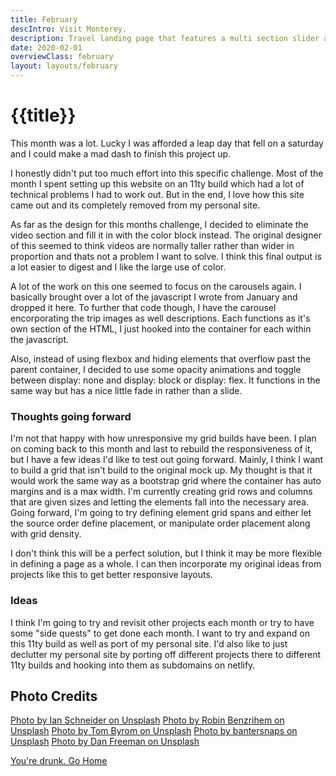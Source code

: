 ```yaml
---
title: February
descIntro: Visit Monterey.
description: Travel landing page that features a multi section slider and progression bar.
date: 2020-02-01
overviewClass: february
layout: layouts/february
---
```


<h1 class="h1">{{title}}</h1>

This month was a lot. Lucky I was afforded a leap day that fell on a saturday and I could make a mad dash to finish this project up.

I honestly didn't put too much effort into this specific challenge. Most of the month I spent setting up this website on an 11ty build which had a lot of technical problems I had to work out. But in the end, I love how this site came out and its completely removed from my personal site.

As far as the design for this months challenge, I decided to eliminate the video section and fill it in with the color block instead. The original designer of this seemed to think videos are normally taller rather than wider in proportion and thats not a problem I want to solve. I think this final output is a lot easier to digest and I like the large use of color.

A lot of the work on this one seemed to focus on the carousels again. I basically brought over a lot of the javascript I wrote from January and dropped it here. To further that code though, I have the carousel encorporating the trip images as well descriptions. Each functions as it's own section of the HTML, I just hooked into the container for each within the javascript.

Also, instead of using flexbox and hiding elements that overflow past the parent container, I decided to use some opacity animations and toggle between display: none and display: block or display: flex.
It functions in the same way but has a nice little fade in rather than a slide.

### Thoughts going forward

I'm not that happy with how unresponsive my grid builds have been. I plan on coming back to this month and last to rebuild the responsiveness of it, but I have a few ideas I'd like to test out going forward. Mainly, I think I want to build a grid that isn't build to the original mock up. My thought is that it would work the same way as a bootstrap grid where the container has auto margins and is a max width. I'm currently creating grid rows and columns that are given sizes and letting the elements fall into the necessary area. Going forward, I'm going to try defining element grid spans and either let the source order define placement, or manipulate order placement along with grid density.

I don't think this will be a perfect solution, but I think it may be more flexible in defining a page as a whole. I can then incorporate my original ideas from projects like this to get better responsive layouts.

### Ideas

I think I'm going to try and revisit other projects each month or try to have some "side quests" to get done each month. I want to try and expand on this 11ty build as well as port of my personal site. I'd also like to just declutter my personal site by porting off different projects there to different 11ty builds and hooking into them as subdomains on netlify.

## Photo Credits

[Photo by Ian Schneider on Unsplash](https://unsplash.com/photos/WymR2nYtj5M)
[Photo by Robin Benzrihem on Unsplash](https://unsplash.com/photos/4ZtYoQavCVI)
[Photo by Tom Byrom on Unsplash](https://unsplash.com/photos/hgFX7SydvFk)
[Photo by bantersnaps on Unsplash](https://unsplash.com/photos/peYW3VwICpE)
[Photo by Dan Freeman on Unsplash](https://unsplash.com/photos/m4-wkz4GV04)

[You're drunk. Go Home](/)
